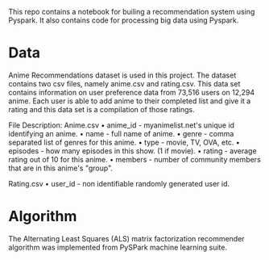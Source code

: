 This repo contains a notebook for builing a recommendation system using Pyspark. It also  contains code for processing big data using Pyspark.

# Data
Anime Recommendations dataset is used in this project. The dataset contains two csv files, namely anime.csv and rating.csv. This data set contains information on user preference data from 73,516 users on 12,294 anime. Each user is able to add anime to their completed list and give it a rating and this data set is a compilation of those ratings. 
 
File Description: 
Anime.csv 
•	anime_id - myanimelist.net's unique id identifying an anime. 
•	name - full name of anime. 
•	genre - comma separated list of genres for this anime. 
•	type - movie, TV, OVA, etc. 
•	episodes - how many episodes in this show. (1 if movie). 
•	rating - average rating out of 10 for this anime. 
•	members - number of community members that are in this anime's "group". 
 
Rating.csv 
•	user_id - non identifiable randomly generated user id. 


# Algorithm

The Alternating Least Squares (ALS) matrix factorization recommender algorithm was implemented from PySPark machine learning suite. 

